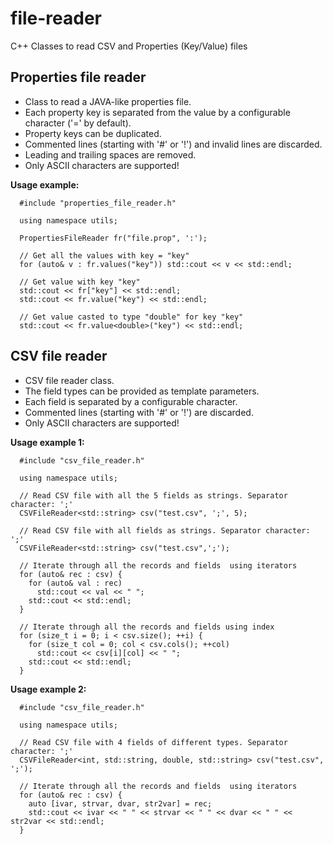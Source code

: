 # file-reader

C++ Classes to read CSV and Properties (Key/Value) files

## Properties file reader
- Class to read a JAVA-like properties file.
- Each property key is separated from the value by a configurable character ('=' by default).
- Property keys can be duplicated.
- Commented lines (starting with '#' or '!') and invalid lines are discarded.
- Leading and trailing spaces are removed.
- Only ASCII characters are supported!

**Usage example:**
```
  #include "properties_file_reader.h"
  
  using namespace utils;
  
  PropertiesFileReader fr("file.prop", ':');

  // Get all the values with key = "key"
  for (auto& v : fr.values("key")) std::cout << v << std::endl;

  // Get value with key "key" 	
  std::cout << fr["key"] << std::endl;
  std::cout << fr.value("key") << std::endl;

  // Get value casted to type "double" for key "key"
  std::cout << fr.value<double>("key") << std::endl;
```

## CSV file reader
- CSV file reader class. 
- The field types can be provided as template parameters. 
- Each field is separated by a configurable character. 
- Commented lines (starting with '#' or '!') are discarded.
- Only ASCII characters are supported!

**Usage example 1:**
```
  #include "csv_file_reader.h"
  
  using namespace utils;
  
  // Read CSV file with all the 5 fields as strings. Separator character: ';'
  CSVFileReader<std::string> csv("test.csv", ';', 5);

  // Read CSV file with all fields as strings. Separator character: ';'
  CSVFileReader<std::string> csv("test.csv",';');
      
  // Iterate through all the records and fields  using iterators
  for (auto& rec : csv) {
    for (auto& val : rec)
      std::cout << val << " ";
    std::cout << std::endl;
  }

  // Iterate through all the records and fields using index
  for (size_t i = 0; i < csv.size(); ++i) {
    for (size_t col = 0; col < csv.cols(); ++col)
      std::cout << csv[i][col] << " ";
    std::cout << std::endl;
  }
```
**Usage example 2:**
```
  #include "csv_file_reader.h"
  
  using namespace utils;
  
  // Read CSV file with 4 fields of different types. Separator character: ';'
  CSVFileReader<int, std::string, double, std::string> csv("test.csv", ';');

  // Iterate through all the records and fields  using iterators
  for (auto& rec : csv) {
    auto [ivar, strvar, dvar, str2var] = rec;
    std::cout << ivar << " " << strvar << " " << dvar << " " << str2var << std::endl;
  }
```
